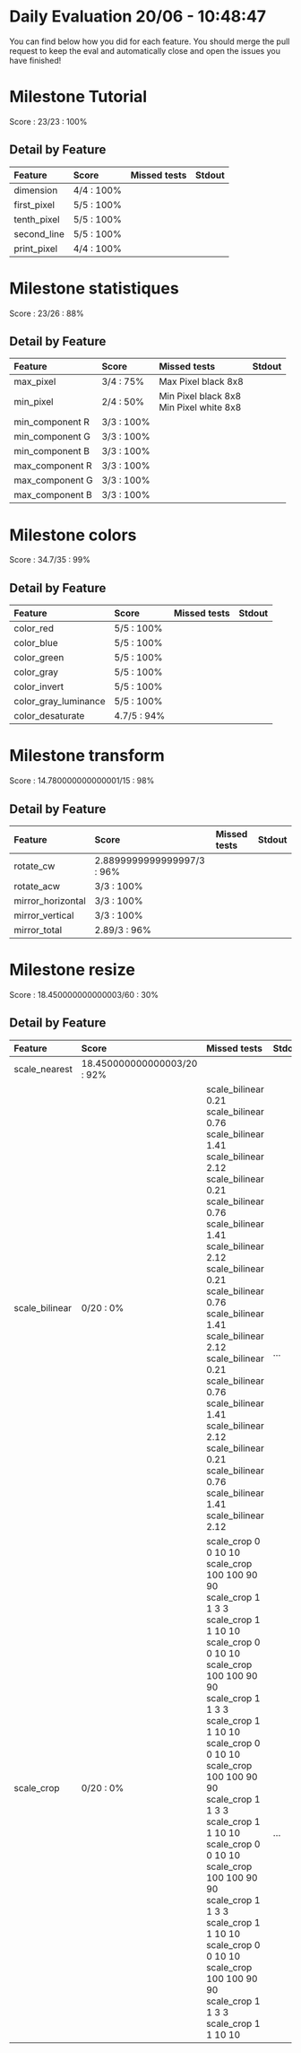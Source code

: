 # Daily Evaluation 20/06 - 10:48:47
You can find below how you did for each feature. 
 You should merge the pull request to keep the eval and automatically close and open the issues you have finished!
# Milestone  Tutorial
Score : 23/23 :  100%
## Detail by Feature
| Feature     | Score       | Missed tests | Stdout |
| :---------- | :---------- | :----------- | :----- |
| dimension   | 4/4 :  100% |              |        |
| first_pixel | 5/5 :  100% |              |        |
| tenth_pixel | 5/5 :  100% |              |        |
| second_line | 5/5 :  100% |              |        |
| print_pixel | 4/4 :  100% |              |        |

# Milestone  statistiques
Score : 23/26 :  88%
## Detail by Feature
| Feature         | Score       | Missed tests                               | Stdout |
| :-------------- | :---------- | :----------------------------------------- | :----- |
| max_pixel       | 3/4 :  75%  | Max Pixel black 8x8                        |        |
| min_pixel       | 2/4 :  50%  | Min Pixel black 8x8<br>Min Pixel white 8x8 | <br>   |
| min_component R | 3/3 :  100% |                                            |        |
| min_component G | 3/3 :  100% |                                            |        |
| min_component B | 3/3 :  100% |                                            |        |
| max_component R | 3/3 :  100% |                                            |        |
| max_component G | 3/3 :  100% |                                            |        |
| max_component B | 3/3 :  100% |                                            |        |

# Milestone  colors
Score : 34.7/35 :  99%
## Detail by Feature
| Feature              | Score        | Missed tests | Stdout |
| :------------------- | :----------- | :----------- | :----- |
| color_red            | 5/5 :  100%  |              |        |
| color_blue           | 5/5 :  100%  |              |        |
| color_green          | 5/5 :  100%  |              |        |
| color_gray           | 5/5 :  100%  |              |        |
| color_invert         | 5/5 :  100%  |              |        |
| color_gray_luminance | 5/5 :  100%  |              |        |
| color_desaturate     | 4.7/5 :  94% |              |        |

# Milestone  transform
Score : 14.780000000000001/15 :  98%
## Detail by Feature
| Feature           | Score                       | Missed tests | Stdout |
| :---------------- | :-------------------------- | :----------- | :----- |
| rotate_cw         | 2.8899999999999997/3 :  96% |              |        |
| rotate_acw        | 3/3 :  100%                 |              |        |
| mirror_horizontal | 3/3 :  100%                 |              |        |
| mirror_vertical   | 3/3 :  100%                 |              |        |
| mirror_total      | 2.89/3 :  96%               |              |        |

# Milestone  resize
Score : 18.450000000000003/60 :  30%
## Detail by Feature
| Feature        | Score                        | Missed tests                                                                                                                                                                                                                                                                                                                                                                                                                                                                                           | Stdout                            |
| :------------- | :--------------------------- | :----------------------------------------------------------------------------------------------------------------------------------------------------------------------------------------------------------------------------------------------------------------------------------------------------------------------------------------------------------------------------------------------------------------------------------------------------------------------------------------------------- | :-------------------------------- |
| scale_nearest  | 18.450000000000003/20 :  92% |                                                                                                                                                                                                                                                                                                                                                                                                                                                                                                        |                                   |
| scale_bilinear | 0/20 :  0%                   | scale_bilinear 0.21<br>scale_bilinear 0.76<br>scale_bilinear 1.41<br>scale_bilinear 2.12<br>scale_bilinear 0.21<br>scale_bilinear 0.76<br>scale_bilinear 1.41<br>scale_bilinear 2.12<br>scale_bilinear 0.21<br>scale_bilinear 0.76<br>scale_bilinear 1.41<br>scale_bilinear 2.12<br>scale_bilinear 0.21<br>scale_bilinear 0.76<br>scale_bilinear 1.41<br>scale_bilinear 2.12<br>scale_bilinear 0.21<br>scale_bilinear 0.76<br>scale_bilinear 1.41<br>scale_bilinear 2.12                               | <br><br><br><br><br><br><br><br>… |
| scale_crop     | 0/20 :  0%                   | scale_crop 0 0 10 10<br>scale_crop 100 100 90 90<br>scale_crop 1 1 3 3<br>scale_crop 1 1 10 10<br>scale_crop 0 0 10 10<br>scale_crop 100 100 90 90<br>scale_crop 1 1 3 3<br>scale_crop 1 1 10 10<br>scale_crop 0 0 10 10<br>scale_crop 100 100 90 90<br>scale_crop 1 1 3 3<br>scale_crop 1 1 10 10<br>scale_crop 0 0 10 10<br>scale_crop 100 100 90 90<br>scale_crop 1 1 3 3<br>scale_crop 1 1 10 10<br>scale_crop 0 0 10 10<br>scale_crop 100 100 90 90<br>scale_crop 1 1 3 3<br>scale_crop 1 1 10 10 | <br><br><br><br><br><br><br><br>… |

